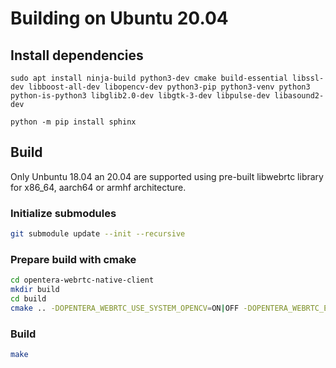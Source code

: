 # Building on Ubuntu 20.04

## Install dependencies

```
sudo apt install ninja-build python3-dev cmake build-essential libssl-dev libboost-all-dev libopencv-dev python3-pip python3-venv python3 python-is-python3 libglib2.0-dev libgtk-3-dev libpulse-dev libasound2-dev
```
```
python -m pip install sphinx
```

## Build

Only Unbuntu 18.04 an 20.04 are supported using pre-built libwebrtc library for x86_64, aarch64 or armhf architecture.

### Initialize submodules
```bash
git submodule update --init --recursive
```

### Prepare build with cmake
```bash
cd opentera-webrtc-native-client
mkdir build
cd build
cmake .. -DOPENTERA_WEBRTC_USE_SYSTEM_OPENCV=ON|OFF -DOPENTERA_WEBRTC_ENABLE_TESTS=ON|OFF
```
### Build
```bash
make
```
